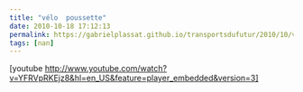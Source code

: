 ```yaml
---
title: "vélo  poussette"
date: 2010-10-18 17:12:13
permalink: https://gabrielplassat.github.io/transportsdufutur/2010/10/velo-poussette.html
tags: [nan]
---
```


[youtube http://www.youtube.com/watch?v=YFRVpRKEjz8&hl=en_US&feature=player_embedded&version=3]
